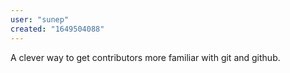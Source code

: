 ```yaml
---
user: "sunep"
created: "1649504088"
---
```


A clever way to get contributors more familiar with git and github.
